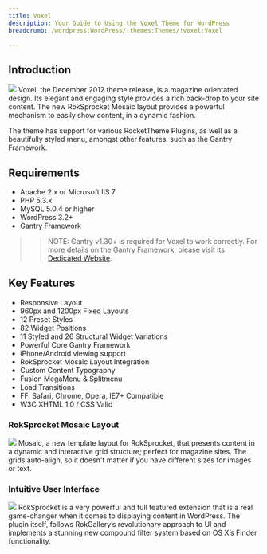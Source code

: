 ```yaml
---
title: Voxel
description: Your Guide to Using the Voxel Theme for WordPress
breadcrumb: /wordpress:WordPress/!themes:Themes/!voxel:Voxel

---
```


Introduction
-----
![][voxel]
Voxel, the December 2012 theme release, is a magazine orientated design. Its elegant and engaging style provides a rich back-drop to your site content. The new RokSprocket Mosaic layout provides a powerful mechanism to easily show content, in a dynamic fashion.

The theme has support for various RocketTheme Plugins, as well as a beautifully styled menu, amongst other features, such as the Gantry Framework.

Requirements
-----
* Apache 2.x or Microsoft IIS 7
* PHP 5.3.x
* MySQL 5.0.4 or higher
* WordPress 3.2+
* Gantry Framework

>> NOTE: Gantry v1.30+ is required for Voxel to work correctly. For more details on the Gantry Framework, please visit its [Dedicated Website][gantry].

Key Features
-----
* Responsive Layout
* 960px and 1200px Fixed Layouts
* 12 Preset Styles
* 82 Widget Positions
* 11 Styled and 26 Structural Widget Variations
* Powerful Core Gantry Framework
* iPhone/Android viewing support
* RokSprocket Mosaic Layout Integration
* Custom Content Typography
* Fusion MegaMenu & Splitmenu
* Load Transitions
* FF, Safari, Chrome, Opera, IE7+ Compatible
* W3C XHTML 1.0 / CSS Valid

### RokSprocket Mosaic Layout
![][roksprocket]
Mosaic, a new template layout for RokSprocket, that presents content in a dynamic and interactive grid structure; perfect for magazine sites. The grids auto-align, so it doesn't matter if you have different sizes for images or text.

### Intuitive User Interface
![][roksprocket2]
RokSprocket is a very powerful and full featured extension that is a real game-changer when it comes to displaying content in WordPress. The plugin itself, follows RokGallery’s revolutionary approach to UI and implements a stunning new compound filter system based on OS X’s Finder functionality.

[gantry]: http://www.gantry-framework.org/
[gantry_install]: ../../start/gantry.md
[voxel]: assets/voxel2.jpeg
[roksprocket]: assets/roksprocket.jpg
[roksprocket2]: assets/roksprocket2.jpg
[gantry4]: assets/gantry4.jpg
[bootstrap]: http://twitter.github.com/bootstrap/